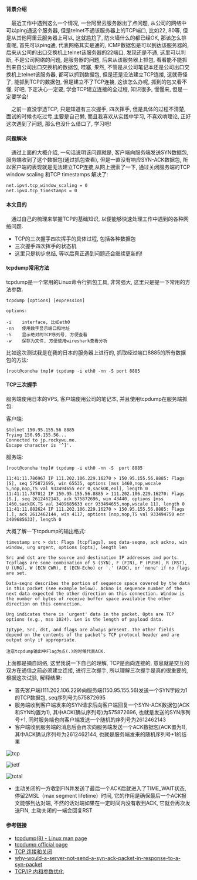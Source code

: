 #### 背景介绍

&emsp;最近工作中遇到这么一个情况, 一台阿里云服务器出了点问题, 从公司的网络中可以ping通这个服务器, 但是telnet不通该服务器上的TCP端口, 比如22, 80等, 但是从其他阿里云服务器上可以, 这就尴尬了, 防火墙什么的都已经OK, 那该怎么排查呢, 首先可以ping通, 代表网络其实是通的, ICMP数据包是可以到达该服务器的, 后来从公司的出口交换机上telnet该服务器的22端口, 发现还是不通, 这里可以判断, 不是公司网络的问题, 是服务器的问题, 后来从该服务器上抓包, 看看能不能抓到来自公司出口交换机的数据包, 哇塞, 果然, 不管是从公司笔记本还是公司出口交换机上telnet该服务器, 都可以抓到数据包, 但是还是没法建立TCP连接, 这就奇怪了, 能抓到TCP的数据包, 但是建立不了TCP连接, 这该怎么办呢, 抓到的包又看不懂, 好吧, 下定决心一定要, 学会TCP建立连接的全过程, 知识很多, 慢慢来, 但是一定要学会!

&emsp;之前一直没学透TCP, 只是知道有三次握手, 四次挥手, 但是具体的过程不清楚, 面试的时候也吃过亏,主要是自己懒, 而且我喜欢从实践中学习, 不喜欢啃理论, 正好这次遇到了问题, 那么也没什么借口了, 学习吧!

#### 问题解决

&emsp;通过上面的大概介绍, 一句话说明该问题就是, 客户端向服务端发送SYN数据包, 服务端收到了这个数据包(通过抓包查看), 但是一直没有响应SYN-ACK数据包, 所以客户端的表现就是无法建立TCP连接,从网上搜索了一下, 通过关闭服务端的TCP window scaling 和TCP timestamps 解决了:

```
net.ipv4.tcp_window_scaling = 0
net.ipv4.tcp_timestamps = 0
```


#### 本文目的

&emsp;通过自己的梳理来掌握TCP的基础知识, 以便能够快速处理工作中遇到的各种网络问题.

* TCP的三次握手四次挥手的具体过程, 包括各种数据包
* 三次握手四次挥手的状态机
* 这里只是初步总结, 等以后真正遇到问题还会继续更新的!

#### tcpdump常用方法

tcpdump是一个常用的Linux命令行抓包工具, 非常强大, 这里只是提一下常用的方法参数.

```
tcpdump [options] [expression]

options:

-i    interface, 比如eth0
-nn   使用数字显示端口和地址
-S    显示绝对的TCP序列号, 方便查看
-w    保存为文件, 方便使用wireshark查看分析 

```

比如这次测试我是在我的日本的服务器上进行的, 抓取经过端口8885的所有数据包的方法:

```
[root@conoha tmp]# tcpdump -i eth0 -nn -S port 8885
```

#### TCP三次握手

服务端使用日本的VPS, 客户端使用公司的笔记本, 并且使用tcpdump在服务端抓包:

客户端:

```
$telnet 150.95.155.56 8885
Trying 150.95.155.56...
Connected to jp.rockywu.me.
Escape character is '^]'.
```

服务端:

```
[root@conoha tmp]# tcpdump -i eth0 -nn -S  port 8885

11:41:11.786967 IP 111.202.106.229.16270 > 150.95.155.56.8885: Flags [S], seq 575872695, win 65535, options [mss 1460,nop,wscale 5,nop,nop,TS val 933494655 ecr 0,sackOK,eol], length 0
11:41:11.787012 IP 150.95.155.56.8885 > 111.202.106.229.16270: Flags [S.], seq 2612462143, ack 575872696, win 43440, options [mss 1460,sackOK,TS val 3409685633 ecr 933494655,nop,wscale 11], length 0
11:41:11.882624 IP 111.202.106.229.16270 > 150.95.155.56.8885: Flags [.], ack 2612462144, win 4117, options [nop,nop,TS val 933494750 ecr 3409685633], length 0
```

大概了解一下tcpdump的输出格式:

```
timestamp src > dst: Flags [tcpflags], seq data-seqno, ack ackno, win window, urg urgent, options [opts], length len

Src and dst are the source and destination IP addresses and ports. Tcpflags are some combination of S (SYN), F (FIN), P (PUSH), R (RST), U (URG), W (ECN CWR), E (ECN-Echo) or `.' (ACK), or `none' if no flags are set.

Data-seqno describes the portion of sequence space covered by the data in this packet (see example below). Ackno is sequence number of the next data expected the other direction on this connection. Window is the number of bytes of receive buffer space available the other direction on this connection.

Urg indicates there is `urgent' data in the packet. Opts are TCP options (e.g., mss 1024). Len is the length of payload data.

Iptype, Src, dst, and flags are always present. The other fields depend on the contents of the packet's TCP protocol header and are output only if appropriate.

注意tcpdump输出中Flag为点(.)的时候代表ACK.
```

上面都是摘自网络, 这里我说一下自己的理解, TCP是面向连接的, 意思就是交互的双方在通信之前必须建立连接, 进行三次握手, 所以理解三次握手是真的很重要的,根据这次试验, 解释结果:

* 首先客户端(111.202.106.229)向服务端(150.95.155.56)发送一个SYN字段为1的TCP数据包, seq序列号为575872695
* 服务端收到客户端发来的SYN请求后向客户端回复一个SYN-ACK数据包(ACK和SYN均置为1), 其中ACK(确认序列号)为575872696, 也就是发送的SYN序列号+1, 同时服务端也向客户端发送一个随机的序列号为2612462143
* 客户端收到服务端的消息后会再次向服务端发送一个ACK数据包(ACK置为1), 其中ACK确认序列号为2612462144, 也就是服务端发来的随机序列号+1的结果

![tcp](https://user-images.githubusercontent.com/7486508/31422667-f37990ba-ae14-11e7-8d5e-3b267b2a78b0.png)

![ietf](https://user-images.githubusercontent.com/7486508/31433198-360db5b8-ae3e-11e7-9c63-cc1180e2dbb4.png)

![total](https://user-images.githubusercontent.com/7486508/31476940-c0e8c96c-aece-11e7-872e-b0198b1dd704.png)

* 主动关闭的一方收到FIN并发送了最后一个ACK后就进入了TIME_WAIT状态, 停留2MSL（max segment lifetime）时间, 它的作用是确保最后一个ACK报文能够到达对端, 不然的话对端如果在一定时间内没有收到ACK, 它就会再次发送FIN, 主动关闭的一端会回复RST






#### 参考链接

* [tcpdump(8) - Linux man page](https://linux.die.net/man/8/tcpdump)
* [tcpdump official page](http://www.tcpdump.org/tcpdump_man.html)
* [TCP 连接和关闭](http://anonymalias.github.io/2017/04/07/tcp-create-close-note/)
* [why-would-a-server-not-send-a-syn-ack-packet-in-response-to-a-syn-packet](https://serverfault.com/questions/235965/why-would-a-server-not-send-a-syn-ack-packet-in-response-to-a-syn-packet)
* [TCP/IP 内和参数优化](http://shanker.blog.51cto.com/1189689/1734690)
